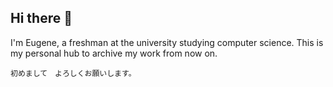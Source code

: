 ## Hi there 👋
 I'm Eugene, a freshman at the university studying computer science.
   This is my personal hub to archive my work from now on.
   
    初めまして　よろしくお願いします。

<!--
**eugenehoang/eugenehoang** is a ✨ _special_ ✨ repository because its `README.md` (this file) appears on your GitHub profile.

Here are some ideas to get you started:

- 🔭 I’m currently working on ...
- 🌱 I’m currently learning ...
- 👯 I’m looking to collaborate on ...
- 🤔 I’m looking for help with ...
- 💬 Ask me about ...
- 📫 How to reach me: ...
- 😄 Pronouns: ...
- ⚡ Fun fact: ...
-->
